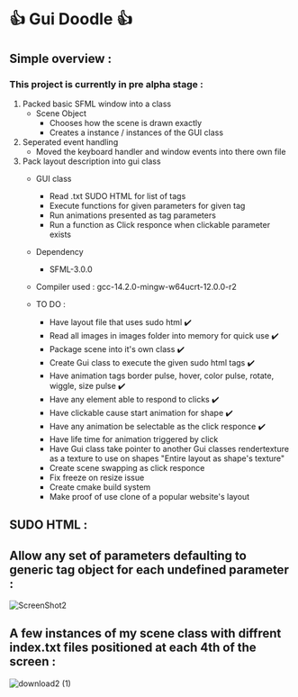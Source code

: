 # :thumbsup: Gui Doodle :thumbsup:

## Simple overview :
### This project is currently in pre alpha stage :
1. Packed basic SFML window into a class
   - Scene Object
      - Chooses how the scene is drawn exactly
      - Creates a instance / instances of the GUI class
2. Seperated event handling
   - Moved the keyboard handler and window events into there own file
3. Pack layout description into gui class
   - GUI class
      - Read .txt SUDO HTML for list of tags
      - Execute functions for given parameters for given tag
      - Run animations presented as tag parameters
      - Run a function as Click responce when clickable parameter exists
   - Dependency
      - SFML-3.0.0
   - Compiler used : gcc-14.2.0-mingw-w64ucrt-12.0.0-r2

   - TO DO :
      - Have layout file that uses sudo html ✔️
      - Read all images in images folder into memory for quick use ✔️
      - Package scene into it's own class ✔️
      - Create Gui class to execute the given sudo html tags ✔️
      - Have animation tags border pulse, hover, color pulse, rotate, wiggle, size pulse ✔️
      - Have any element able to respond to clicks ✔️
      - Have clickable cause start animation for shape ✔️
      - Have any animation be selectable as the click responce ✔️
      - Have life time for animation triggered by click
      - Have Gui class take pointer to another Gui classes rendertexture as a texture to use on shapes "Entire layout as shape's texture"
      - Create scene swapping as click responce
      - Fix freeze on resize issue
      - Create cmake build system
      - Make proof of use clone of a popular website's layout

## SUDO HTML :
## Allow any set of parameters defaulting to generic tag object for each undefined parameter :
![ScreenShot2](https://github.com/user-attachments/assets/400dd095-cef5-4be4-9b02-544e7ab74a9e)

## A few instances of my scene class with diffrent index.txt files positioned at each 4th of the screen :
![download2 (1)](https://github.com/user-attachments/assets/e9ed4f4e-8af9-4544-b50b-52f883e132b7)
